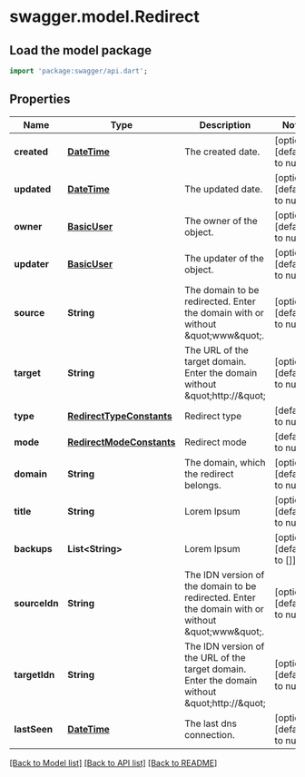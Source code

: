 # swagger.model.Redirect

## Load the model package
```dart
import 'package:swagger/api.dart';
```

## Properties
Name | Type | Description | Notes
------------ | ------------- | ------------- | -------------
**created** | [**DateTime**](DateTime.md) | The created date. | [optional] [default to null]
**updated** | [**DateTime**](DateTime.md) | The updated date. | [optional] [default to null]
**owner** | [**BasicUser**](BasicUser.md) | The owner of the object. | [optional] [default to null]
**updater** | [**BasicUser**](BasicUser.md) | The updater of the object. | [optional] [default to null]
**source** | **String** | The domain to be redirected. Enter the domain with or without \&quot;www\&quot;. | [optional] [default to null]
**target** | **String** | The URL of the target domain. Enter the domain without \&quot;http://\&quot; | [optional] [default to null]
**type** | [**RedirectTypeConstants**](RedirectTypeConstants.md) | Redirect type | [default to null]
**mode** | [**RedirectModeConstants**](RedirectModeConstants.md) | Redirect mode | [default to null]
**domain** | **String** | The domain, which the redirect belongs. | [optional] [default to null]
**title** | **String** | Lorem Ipsum | [optional] [default to null]
**backups** | **List&lt;String&gt;** | Lorem Ipsum | [optional] [default to []]
**sourceIdn** | **String** | The IDN version of the domain to be redirected. Enter the domain with or without \&quot;www\&quot;. | [optional] [default to null]
**targetIdn** | **String** | The IDN version of the URL of the target domain. Enter the domain without \&quot;http://\&quot; | [optional] [default to null]
**lastSeen** | [**DateTime**](DateTime.md) | The last dns connection. | [optional] [default to null]

[[Back to Model list]](../README.md#documentation-for-models) [[Back to API list]](../README.md#documentation-for-api-endpoints) [[Back to README]](../README.md)


